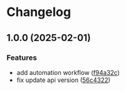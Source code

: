 # Changelog

## 1.0.0 (2025-02-01)


### Features

* add automation workflow ([f94a32c](https://github.com/donywahyur/go_social_app/commit/f94a32c52eb01316ec7a60ff7e3465b85bf9fa9f))
* fix update api version ([56c4322](https://github.com/donywahyur/go_social_app/commit/56c43229b4db0126f1c4cb078b1bbc2ba60d153a))
